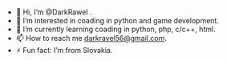 #
- 👋 Hi, I’m @DarkRawel .
- 👀 I’m interested in coading in python and game development.
- 🌱 I’m currently learning coading in python, php, c/c++, html.
- 📫 How to reach me darkravel56@gmail.com.
- ⚡ Fun fact: I’m from Slovakia.
#
